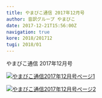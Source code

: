 ```yaml
---
title: やまびこ通信 2017年12月号
author: 音訳グループ やまびこ
date: 2017-12-21T15:56:00Z
navigation: true
kore: 2018/201712
tugi: 2018/01
---
```

やまびこ通信 2017年12月号

<audio preload="auto">
  <source src="media/201712/201712.mp3" controls />
  <source src="media/201712/201712.ogg" controls />
</audio>

<a href="media/201712/201712-1.svg" target="_blank"><img src="media/201712/201712-1.png" alt="やまびこ通信2017年12月号ページ1" srcset="media/201712/201712-1.svg" /></a>

<a href="media/201712/201712-2.svg" target="_blank"><img src="media/201712/201712-2.png" alt="やまびこ通信2017年12月号ページ2" srcset="media/201712/201712-2.svg" /></a>

